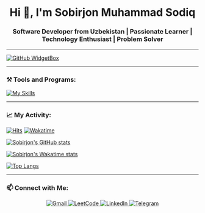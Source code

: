 <h1 align="center">Hi 👋, I'm Sobirjon Muhammad Sodiq</h1>
<h3 align="center">Software Developer from Uzbekistan | Passionate Learner | Technology Enthusiast | Problem Solver</h3>

---

[![GitHub WidgetBox](https://github-widgetbox.vercel.app/api/profile?username=sobir-swe&data=followers,repositories,stars,commits&theme=dark)](https://github.com/sobir-swe)

---

### ⚒️ Tools and Programs:
[![My Skills](https://skillicons.dev/icons?i=php,laravel,python,c,docker,mysql,postgresql,linux,bash,git,github,html,css,bootstrap,postman)](https://github.com/sobir-swe)

---

### 📈 My Activity:
[![Hits](https://hits.sh/github.com/sobir-swe.svg)](https://hits.sh/github.com/sobir-swe/)
[![Wakatime](https://wakatime.com/badge/user/f3fa33e4-63f2-46e4-882c-d9d7cf9c6d56.svg)](https://wakatime.com/@Sobir)

[![Sobirjon's GitHub stats](https://github-readme-stats.vercel.app/api?username=sobir-swe&count_private=true&show_icons=true&theme=react)](#)

[![Sobirjon's Wakatime stats](https://github-readme-stats.vercel.app/api/wakatime?username=Werther&layout=compact&theme=react)](https://wakatime.com/@Werther)

[![Top Langs](https://github-readme-stats.vercel.app/api/top-langs/?username=sobir-swe&layout=compact&theme=react&langs_count=7)](#)

---

### 📫 Connect with Me:
<p align="center">
    <a href="mailto:sobirjon.swe@gmail.com">
        <img src="https://img.shields.io/badge/Gmail-D14836?style=for-the-badge&logo=gmail&logoColor=white" alt="Gmail">
    </a>
    <a href="https://leetcode.com/sobirjon-swe/=">
        <img src="https://img.shields.io/badge/LeetCode-FFA116?style=for-the-badge&logo=leetcode&logoColor=black" alt="LeetCode">
    </a>
    <a href="https://www.linkedin.com/in/sobirjon-swe">
        <img src="https://img.shields.io/badge/LinkedIn-0077B5?style=for-the-badge&logo=linkedin&logoColor=white" alt="LinkedIn">
    </a>
    <a href="https://t.me/Sobirjon_swe">
        <img src="https://img.shields.io/badge/Telegram-26A5E4?style=for-the-badge&logo=telegram&logoColor=white" alt="Telegram">
    </a>
</p>

